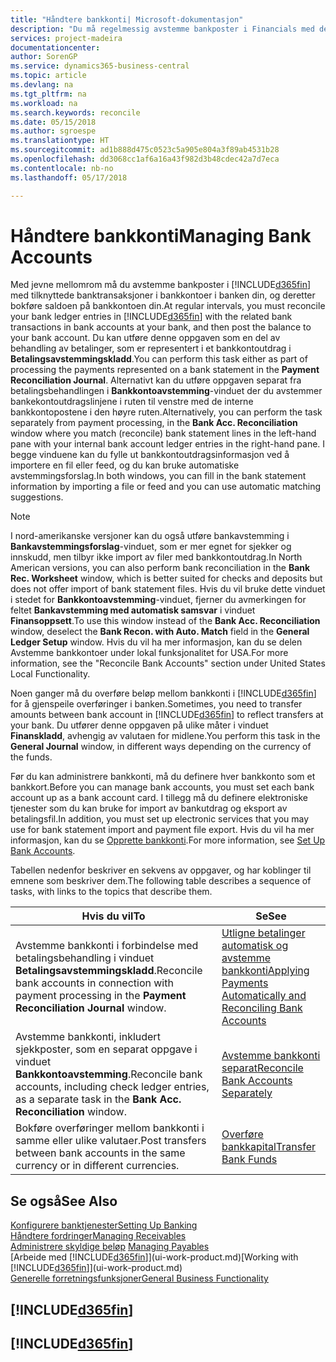 ```yaml
---
title: "Håndtere bankkonti| Microsoft-dokumentasjon"
description: "Du må regelmessig avstemme bankposter i Financials med de relaterte banktransaksjonene i bankkontiene."
services: project-madeira
documentationcenter: 
author: SorenGP
ms.service: dynamics365-business-central
ms.topic: article
ms.devlang: na
ms.tgt_pltfrm: na
ms.workload: na
ms.search.keywords: reconcile
ms.date: 05/15/2018
ms.author: sgroespe
ms.translationtype: HT
ms.sourcegitcommit: ad1b888d475c0523c5a905e804a3f89ab4531b28
ms.openlocfilehash: dd3068cc1af6a16a43f982d3b48cdec42a7d7eca
ms.contentlocale: nb-no
ms.lasthandoff: 05/17/2018

---
```

# <a name="managing-bank-accounts"></a><span data-ttu-id="ce12d-103">Håndtere bankkonti</span><span class="sxs-lookup"><span data-stu-id="ce12d-103">Managing Bank Accounts</span></span>
<span data-ttu-id="ce12d-104">Med jevne mellomrom må du avstemme bankposter i [!INCLUDE[d365fin](includes/d365fin_md.md)] med tilknyttede banktransaksjoner i bankkontoer i banken din, og deretter bokføre saldoen på bankkontoen din.</span><span class="sxs-lookup"><span data-stu-id="ce12d-104">At regular intervals, you must reconcile your bank ledger entries in [!INCLUDE[d365fin](includes/d365fin_md.md)] with the related bank transactions in bank accounts at your bank, and then post the balance to your bank account.</span></span> <span data-ttu-id="ce12d-105">Du kan utføre denne oppgaven som en del av behandling av betalinger, som er representert i et bankkontoutdrag i **Betalingsavstemmingskladd**.</span><span class="sxs-lookup"><span data-stu-id="ce12d-105">You can perform this task either as part of processing the payments represented on a bank statement in the **Payment Reconciliation Journal**.</span></span> <span data-ttu-id="ce12d-106">Alternativt kan du utføre oppgaven separat fra betalingsbehandlingen i **Bankkontoavstemming**-vinduet der du avstemmer bankekontoutdragslinjene i ruten til venstre med de interne bankkontopostene i den høyre ruten.</span><span class="sxs-lookup"><span data-stu-id="ce12d-106">Alternatively, you can perform the task separately from payment processing, in the **Bank Acc. Reconciliation** window where you match (reconcile) bank statement lines in the left-hand pane with your internal bank account ledger entries in the right-hand pane.</span></span> <span data-ttu-id="ce12d-107">I begge vinduene kan du fylle ut bankkontoutdragsinformasjon ved å importere en fil eller feed, og du kan bruke automatiske avstemmingsforslag.</span><span class="sxs-lookup"><span data-stu-id="ce12d-107">In both windows, you can fill in the bank statement information by importing a file or feed and you can use automatic matching suggestions.</span></span>

> [!NOTE]  
> <span data-ttu-id="ce12d-108">I nord-amerikanske versjoner kan du også utføre bankavstemming i **Bankavstemmingsforslag**-vinduet, som er mer egnet for sjekker og innskudd, men tilbyr ikke import av filer med bankkontoutdrag.</span><span class="sxs-lookup"><span data-stu-id="ce12d-108">In North American versions, you can also perform bank reconciliation in the **Bank Rec. Worksheet** window, which is better suited for checks and deposits but does not offer import of bank statement files.</span></span> <span data-ttu-id="ce12d-109">Hvis du vil bruke dette vinduet i stedet for **Bankkontoavstemming**-vinduet, fjerner du avmerkingen for feltet **Bankavstemming med automatisk samsvar** i vinduet **Finansoppsett**.</span><span class="sxs-lookup"><span data-stu-id="ce12d-109">To use this window instead of the **Bank Acc. Reconciliation** window, deselect the **Bank Recon. with Auto. Match** field in the **General Ledger Setup** window.</span></span> <span data-ttu-id="ce12d-110">Hvis du vil ha mer informasjon, kan du se delen Avstemme bankkontoer under lokal funksjonalitet for USA.</span><span class="sxs-lookup"><span data-stu-id="ce12d-110">For more information, see the "Reconcile Bank Accounts" section under United States Local Functionality.</span></span>

<span data-ttu-id="ce12d-111">Noen ganger må du overføre beløp mellom bankkonti i [!INCLUDE[d365fin](includes/d365fin_md.md)] for å gjenspeile overføringer i banken.</span><span class="sxs-lookup"><span data-stu-id="ce12d-111">Sometimes, you need to transfer amounts between bank account in [!INCLUDE[d365fin](includes/d365fin_md.md)] to reflect transfers at your bank.</span></span> <span data-ttu-id="ce12d-112">Du utfører denne oppgaven på ulike måter i vinduet **Finanskladd**, avhengig av valutaen for midlene.</span><span class="sxs-lookup"><span data-stu-id="ce12d-112">You perform this task in the **General Journal** window, in different ways depending on the currency of the funds.</span></span>

<span data-ttu-id="ce12d-113">Før du kan administrere bankkonti, må du definere hver bankkonto som et bankkort.</span><span class="sxs-lookup"><span data-stu-id="ce12d-113">Before you can manage bank accounts, you must set each bank account up as a bank account card.</span></span> <span data-ttu-id="ce12d-114">I tillegg må du definere elektroniske tjenester som du kan bruke for import av bankutdrag og eksport av betalingsfil.</span><span class="sxs-lookup"><span data-stu-id="ce12d-114">In addition, you must set up electronic services that you may use for bank statement import and payment file export.</span></span> <span data-ttu-id="ce12d-115">Hvis du vil ha mer informasjon, kan du se [Opprette bankkonti](bank-setup-banking.md).</span><span class="sxs-lookup"><span data-stu-id="ce12d-115">For more information, see [Set Up Bank Accounts](bank-setup-banking.md).</span></span>

<span data-ttu-id="ce12d-116">Tabellen nedenfor beskriver en sekvens av oppgaver, og har koblinger til emnene som beskriver dem.</span><span class="sxs-lookup"><span data-stu-id="ce12d-116">The following table describes a sequence of tasks, with links to the topics that describe them.</span></span>

| <span data-ttu-id="ce12d-117">Hvis du vil</span><span class="sxs-lookup"><span data-stu-id="ce12d-117">To</span></span> | <span data-ttu-id="ce12d-118">Se</span><span class="sxs-lookup"><span data-stu-id="ce12d-118">See</span></span> |
| --- | --- |
| <span data-ttu-id="ce12d-119">Avstemme bankkonti i forbindelse med betalingsbehandling i vinduet **Betalingsavstemmingskladd**.</span><span class="sxs-lookup"><span data-stu-id="ce12d-119">Reconcile bank accounts in connection with payment processing in the **Payment Reconciliation Journal** window.</span></span> |[<span data-ttu-id="ce12d-120">Utligne betalinger automatisk og avstemme bankkonti</span><span class="sxs-lookup"><span data-stu-id="ce12d-120">Applying Payments Automatically and Reconciling Bank Accounts</span></span>](receivables-apply-payments-auto-reconcile-bank-accounts.md) |
| <span data-ttu-id="ce12d-121">Avstemme bankkonti, inkludert sjekkposter, som en separat oppgave i vinduet **Bankkontoavstemming**.</span><span class="sxs-lookup"><span data-stu-id="ce12d-121">Reconcile bank accounts, including check ledger entries, as a separate task in the **Bank Acc. Reconciliation** window.</span></span> |[<span data-ttu-id="ce12d-122">Avstemme bankkonti separat</span><span class="sxs-lookup"><span data-stu-id="ce12d-122">Reconcile Bank Accounts Separately</span></span>](bank-how-reconcile-bank-accounts-separately.md) |
| <span data-ttu-id="ce12d-123">Bokføre overføringer mellom bankkonti i samme eller ulike valutaer.</span><span class="sxs-lookup"><span data-stu-id="ce12d-123">Post transfers between bank accounts in the same currency or in different currencies.</span></span> |[<span data-ttu-id="ce12d-124">Overføre bankkapital</span><span class="sxs-lookup"><span data-stu-id="ce12d-124">Transfer Bank Funds</span></span>](bank-how-transfer-bank-funds.md) |

## <a name="see-also"></a><span data-ttu-id="ce12d-125">Se også</span><span class="sxs-lookup"><span data-stu-id="ce12d-125">See Also</span></span>
[<span data-ttu-id="ce12d-126">Konfigurere banktjenester</span><span class="sxs-lookup"><span data-stu-id="ce12d-126">Setting Up Banking</span></span>](bank-setup-banking.md)  
[<span data-ttu-id="ce12d-127">Håndtere fordringer</span><span class="sxs-lookup"><span data-stu-id="ce12d-127">Managing Receivables</span></span>](receivables-manage-receivables.md)  
<span data-ttu-id="ce12d-128">[Administrere skyldige beløp](payables-manage-payables.md)  </span><span class="sxs-lookup"><span data-stu-id="ce12d-128">[Managing Payables](payables-manage-payables.md)  </span></span>  
<span data-ttu-id="ce12d-129">[Arbeide med [!INCLUDE[d365fin](includes/d365fin_md.md)]](ui-work-product.md)</span><span class="sxs-lookup"><span data-stu-id="ce12d-129">[Working with [!INCLUDE[d365fin](includes/d365fin_md.md)]](ui-work-product.md)</span></span>  
[<span data-ttu-id="ce12d-130">Generelle forretningsfunksjoner</span><span class="sxs-lookup"><span data-stu-id="ce12d-130">General Business Functionality</span></span>](ui-across-business-areas.md)  

## [!INCLUDE[d365fin](includes/free_trial_md.md)]  
## [!INCLUDE[d365fin](includes/training_link_md.md)]

